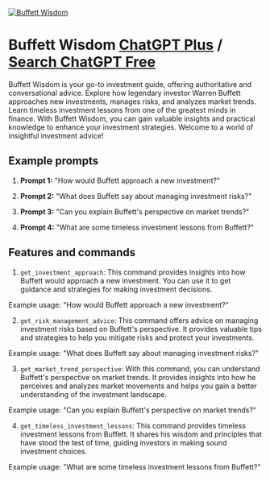 
[![Buffett Wisdom](https://files.oaiusercontent.com/file-24nt6C38eP4MncxhoTkC3iu2?se=2123-10-17T08%3A25%3A16Z&sp=r&sv=2021-08-06&sr=b&rscc=max-age%3D31536000%2C%20immutable&rscd=attachment%3B%20filename%3D84e46a78-f37a-4c74-81ca-d9b0d4ac9df9.png&sig=nyfwxm4JVkYclQwH5MTP/kDw2WVqQ3viSXUDs8ae1T4%3D)](https://chat.openai.com/g/g-4PbRzpt9W-buffett-wisdom)

# Buffett Wisdom [ChatGPT Plus](https://chat.openai.com/g/g-4PbRzpt9W-buffett-wisdom) / [Search ChatGPT Free](https://gptcall.net/index.html#/?search=Buffett%20Wisdom)

Buffett Wisdom is your go-to investment guide, offering authoritative and conversational advice. Explore how legendary investor Warren Buffett approaches new investments, manages risks, and analyzes market trends. Learn timeless investment lessons from one of the greatest minds in finance. With Buffett Wisdom, you can gain valuable insights and practical knowledge to enhance your investment strategies. Welcome to a world of insightful investment advice!

## Example prompts

1. **Prompt 1:** "How would Buffett approach a new investment?"

2. **Prompt 2:** "What does Buffett say about managing investment risks?"

3. **Prompt 3:** "Can you explain Buffett's perspective on market trends?"

4. **Prompt 4:** "What are some timeless investment lessons from Buffett?"

## Features and commands

1. `get_investment_approach`: This command provides insights into how Buffett would approach a new investment. You can use it to get guidance and strategies for making investment decisions.

Example usage: "How would Buffett approach a new investment?"

2. `get_risk_management_advice`: This command offers advice on managing investment risks based on Buffett's perspective. It provides valuable tips and strategies to help you mitigate risks and protect your investments.

Example usage: "What does Buffett say about managing investment risks?"

3. `get_market_trend_perspective`: With this command, you can understand Buffett's perspective on market trends. It provides insights into how he perceives and analyzes market movements and helps you gain a better understanding of the investment landscape.

Example usage: "Can you explain Buffett's perspective on market trends?"

4. `get_timeless_investment_lessons`: This command provides timeless investment lessons from Buffett. It shares his wisdom and principles that have stood the test of time, guiding investors in making sound investment choices.

Example usage: "What are some timeless investment lessons from Buffett?"


